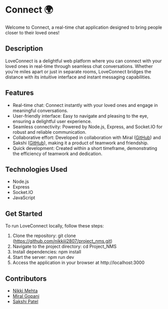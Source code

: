 # Connect 🌍

Welcome to Connect, a real-time chat application designed to bring people closer to their loved ones!

## Description
LoveConnect is a delightful web platform where you can connect with your loved ones in real-time through seamless chat conversations. Whether you're miles apart or just in separate rooms, LoveConnect bridges the distance with its intuitive interface and instant messaging capabilities.

## Features
- Real-time chat: Connect instantly with your loved ones and engage in meaningful conversations.
- User-friendly interface: Easy to navigate and pleasing to the eye, ensuring a delightful user experience.
- Seamless connectivity: Powered by Node.js, Express, and Socket.IO for robust and reliable communication.
- Collaborative effort: Developed in collaboration with Miral ([GitHub](https://github.com/miral0312)) and Sakshi ([GitHub](https://github.com/sakshipatel7)), making it a product of teamwork and friendship.
- Quick development: Created within a short timeframe, demonstrating the efficiency of teamwork and dedication.

## Technologies Used
- Node.js
- Express
- Socket.IO
- JavaScript

## Get Started
To run LoveConnect locally, follow these steps:
1. Clone the repository: git clone (https://github.com/nikkiii2807/project_nms.git)
2. Navigate to the project directory: cd Project_NMS
3. Install dependencies: npm install 
4. Start the server: npm run dev
5. Access the application in your browser at http://localhost:3000

## Contributors
- [Nikki Mehta](https://github.com/nikkiii2807)
- [Miral Gopani](https://github.com/miral0312)
- [Sakshi Patel](https://github.com/sakshipatel7)

